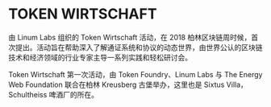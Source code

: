 # TOKEN WIRTSCHAFT

由 Linum Labs 组织的 Token Wirtschaft 活动，在 2018 柏林区块链周时候，首次提出。活动旨在帮助深入了解通证系统和协议的动态世界，由世界公认的区块链技术和经济领域的行业专家主导一系列实践和轻松研讨会。

Token Wirtschaft 第一次活动，由 Token Foundry、Linum Labs 与 The Energy Web Foundation 联合在柏林 Kreusberg 古堡举办，这里也是 Sixtus Villa，Schultheiss 啤酒厂的所在。
